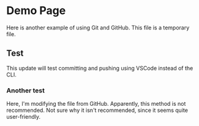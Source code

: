 # Demo Page

Here is another example of using Git and GitHub. This file is a temporary file.

## Test

This update will test committing and pushing using VSCode instead of the CLI.

### Another test

Here, I'm modifying the file from GitHub. Apparently, this method is not recommended. Not sure why it isn't recommended, since it seems quite user-friendly.
